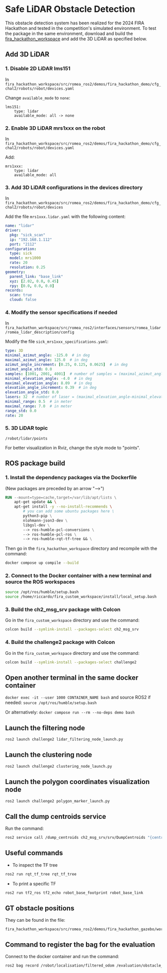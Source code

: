 # Safe LiDAR Obstacle Detection

This obstacle detection system has been realized for the 2024 FIRA Hackathon and tested in the competition's simulated environment. To test the package in the same environment, download and build the [fira_hackathon_workspace](https://github.com/FiraHackathon/fira_hackathon_workspace) and add the 3D LiDAR as specified below.



## Add 3D LiDAR

### 1. Disable 2D LiDAR lms151

In `fira_hackathon_workspace/src/romea_ros2/demos/fira_hackathon_demo/cfg_chal2/robots/robot/devices.yaml`

Change `available_mode` to `none`:
```
lms151:
	type: lidar
	available_mode: all -> none
```

### 2. Enable 3D LiDAR mrs1xxx on the robot

In `fira_hackathon_workspace/src/romea_ros2/demos/fira_hackathon_demo/cfg_chal2/robots/robot/devices.yaml`

Add:
```
mrs1xxx:
	type: lidar
	available_mode: all
```

### 3. Add 3D LiDAR configurations in the devices directory

In `fira_hackathon_workspace/src/romea_ros2/demos/fira_hackathon_demo/cfg_chal2/robots/robot/devices`

Add the file `mrs1xxx.lidar.yaml` with the following content:
```yaml
name: "lidar"
driver:
  pkg: "sick_scan"
  ip: "192.168.1.112"
  port: "2112"
configuration:
  type: sick
  model: mrs1000
  rate: 20
  resolution: 0.25
geometry:
  parent_link: "base_link"
  xyz: [2.02, 0.0, 0.45]
  rpy: [0.0, 0.0, 0.0]
records:
  scan: true
  cloud: false
```

### 4. Modify the sensor specifications if needed

In `fira_hackathon_workspace/src/romea_ros2/interfaces/sensors/romea_lidar/romea_lidar_description/config`

Modify the file `sick_mrs1xxx_specifications.yaml`:

```yaml
type: 3D
minimal_azimut_angle: -125.0  # in deg
maximal_azimut_angle: 125.0  # in deg
azimut_angle_increment: [0.25, 0.125, 0.0625]  # in deg
azimut_angle_std: 0.0
samples: [1001, 2001, 4001]  # number of samples = (maximal_azimut_angle-minimal_azimut_angle)/azimut_angle_increment +1
minimal_elevation_angle: -4.0  # in deg
maximal_elevation_angle: 8.09  # in deg
elevation_angle_increment: 0.39  # in deg
elevation_angle_std: 0.0
lasers: 32  # number of laser = (maximal_elevation_angle-minimal_elevation_angle)/elevation_angle_increment) +1
minimal_range: 0.5  # in meter
maximal_range: 7.0  # in meter
range_std: 0.0
rate: 20
```

### 5. 3D LiDAR topic

`/robot/lidar/points`

For better visualization in Rviz, change the style mode to "points".



## ROS package build

### 1. Install the dependency packages via the Dockerfile

(New packages are preceded by an arrow "-->")

```dockerfile
RUN --mount=type=cache,target=/var/lib/apt/lists \
    apt-get update && \
    apt-get install -y --no-install-recommends \
        # you can add some ubuntu packages here \
        python3-pip \
        nlohmann-json3-dev \
        libgsl-dev \
        --> ros-humble-pcl-conversions \
        --> ros-humble-pcl-ros \
        --> ros-humble-rqt-tf-tree && \
```

Then go in the `fira_hackathon_workspace` directory and recompile with the command:

```bash
docker compose up compile --build
```

### 2. Connect to the Docker container with a new terminal and source the ROS workspaces

```bash
source /opt/ros/humble/setup.bash
source /home/riccardo/fira_custom_workspace/install/local_setup.bash 
```

### 3. Build the ch2_msg_srv package with Colcon

Go in the `fira_custom_workspace` directory and use the command:

```bash
colcon build --symlink-install --packages-select ch2_msg_srv
```

### 4. Build the challenge2 package with Colcon

Go in the `fira_custom_workspace` directory and use the command:

```bash
colcon build --symlink-install --packages-select challenge2
```



## Open another terminal in the same docker container

`docker exec -it --user 1000 CONTAINER_NAME bash`
and source ROS2 if needed:
`source /opt/ros/humble/setup.bash`

Or alternatively:
`docker compose run --rm --no-deps demo bash`



## Launch the filtering node

```bash
ros2 launch challenge2 lidar_filtering_node_launch.py
```



## Launch the clustering node
```bash
ros2 launch challenge2 clustering_node_launch.py
```



## Launch the polygon coordinates visualization node
```bash
ros2 launch challenge2 polygon_marker_launch.py
```



## Call the dump centroids service
Run the command:
```bash
ros2 service call /dump_centroids ch2_msg_srv/srv/DumpCentroids "{centroid: true}"
```



## Useful commands

- To inspect the TF tree

```bash
ros2 run rqt_tf_tree rqt_tf_tree 
```

- To print a specific TF

```bash
ros2 run tf2_ros tf2_echo robot_base_footprint robot_base_link
```



## GT obstacle positions

They can be found in the file:
```
fira_hackathon_workspace/src/romea_ros2/demos/fira_hackathon_gazebo/worlds/farm_vineyard_crops_challenge2.world
```



## Command to register the bag for the evaluation
Connect to the docker container and run the command:
```bash
ros2 bag record /robot/localisation/filtered_odom /evaluation/obstacle_detection -o evaluation_chal2_bag
```